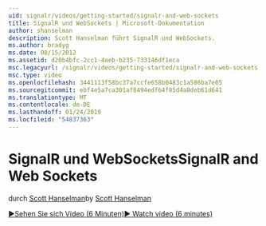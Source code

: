 ```yaml
---
uid: signalr/videos/getting-started/signalr-and-web-sockets
title: SignalR und WebSockets | Microsoft-Dokumentation
author: shanselman
description: Scott Hanselman führt SignalR und WebSockets.
ms.author: bradyg
ms.date: 08/15/2012
ms.assetid: d20b4bfc-2cc1-4aeb-b235-733146df1eca
msc.legacyurl: /signalr/videos/getting-started/signalr-and-web-sockets
msc.type: video
ms.openlocfilehash: 3441113f58bc37a7ccfe658b0483c1a586ba7e05
ms.sourcegitcommit: ebf4e5a7ca301af8494edf64f85d4a8deb61d641
ms.translationtype: MT
ms.contentlocale: de-DE
ms.lasthandoff: 01/24/2019
ms.locfileid: "54837363"
---
```

<a name="signalr-and-web-sockets"></a><span data-ttu-id="c8a02-103">SignalR und WebSockets</span><span class="sxs-lookup"><span data-stu-id="c8a02-103">SignalR and Web Sockets</span></span>
====================
<span data-ttu-id="c8a02-104">durch [Scott Hanselman](https://github.com/shanselman)</span><span class="sxs-lookup"><span data-stu-id="c8a02-104">by [Scott Hanselman](https://github.com/shanselman)</span></span>

[<span data-ttu-id="c8a02-105">&#9654;Sehen Sie sich Video (6 Minuten)</span><span class="sxs-lookup"><span data-stu-id="c8a02-105">&#9654; Watch video (6 minutes)</span></span>](https://channel9.msdn.com/Blogs/ASP-NET-Site-Videos/signalr-and-web-sockets)
